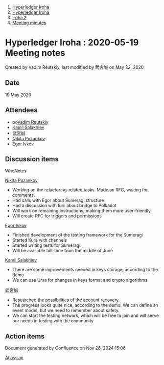 1. [Hyperledger Iroha](index.html)
2. [Hyperledger Iroha](Hyperledger-Iroha_20873224.html)
3. [Iroha 2](Iroha-2_21012047.html)
4. [Meeting minutes](Meeting-minutes_21016015.html)

# Hyperledger Iroha : 2020-05-19 Meeting notes

Created by Vadim Reutskiy, last modified by 武宮誠 on May 22, 2020

## Date

19 May 2020

## Attendees

- po[Vadim Reutskiy](https://lf-hyperledger.atlassian.net/wiki/people/5b8d04b72786fb2bf79a7405?ref=confluence)
- [Kamil Salakhiev](https://lf-hyperledger.atlassian.net/wiki/people/557058:07723e0b-a027-4cc4-ad6d-324e41cccb4d?ref=confluence)
- [武宮誠](https://lf-hyperledger.atlassian.net/wiki/people/557058:12c320e6-5d17-404f-b20e-bfa5721ae960?ref=confluence)
- [Nikita Puzankov](https://lf-hyperledger.atlassian.net/wiki/people/5df113768998970e5b434e0a?ref=confluence)
- [Egor Ivkov](https://lf-hyperledger.atlassian.net/wiki/people/5dd9631c1cf3c20ef5ff9f0f?ref=confluence)

## Discussion items

WhoNotes

[Nikita Puzankov](https://lf-hyperledger.atlassian.net/wiki/people/5df113768998970e5b434e0a?ref=confluence)

- Working on the refactoring-related tasks. Made an RFC, waiting for comments.
- Had calls with Egor about Sumeragi structure
- Had a discussion with Iurii about bridge to Polkadot
- Will work on remaining instructions, making them more user-friendly.
- Will create RFC for triggers and permissions

[Egor Ivkov](https://lf-hyperledger.atlassian.net/wiki/people/5dd9631c1cf3c20ef5ff9f0f?ref=confluence)

- Finished development of the testing framework for the Sumeragi
- Started Kura with channels
- Started writing tests for Sumeragi
- Will be available full-time from the middle of June

[Kamil Salakhiev](https://lf-hyperledger.atlassian.net/wiki/people/557058:07723e0b-a027-4cc4-ad6d-324e41cccb4d?ref=confluence)

- There are some improvements needed in keys storage, according to the demo
- We can use Ursa for changes in keys format and crypto algorithms

[武宮誠](https://lf-hyperledger.atlassian.net/wiki/people/557058:12c320e6-5d17-404f-b20e-bfa5721ae960?ref=confluence)

- Researched the possibilities of the account recovery.
- The progress looks quite nice, according to the demo. We can define an event model, but we need to remember about safety.
- We can start the testing network, which will be free to join and will serve our needs in testing with the community

## Action items

Document generated by Confluence on Nov 26, 2024 15:06

[Atlassian](http://www.atlassian.com/)
